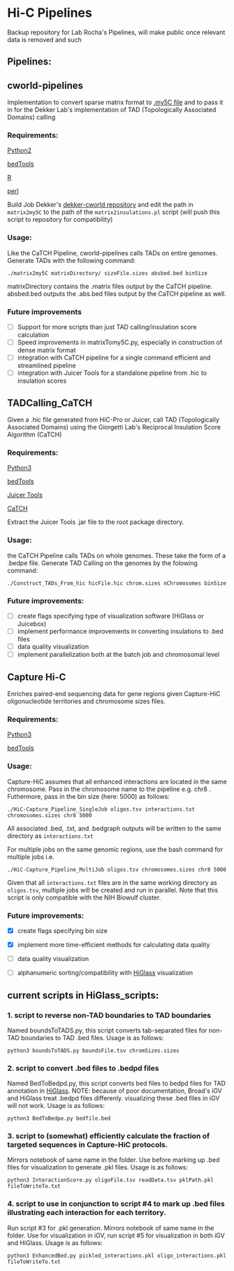 # Hi-C Pipelines
Backup repository for Lab Rocha's Pipelines, will make public once relevant data is removed and such

## Pipelines:

## cworld-pipelines
Implementation to convert sparse matrix format to [.my5C file](http://my5c.umassmed.edu/welcome/welcome.php) and to pass it in for the Dekker Lab's implementation of TAD (Topologically Associated Domains) calling

### Requirements:
[Python2](https://www.python.org)

[bedTools](https://bedtools.readthedocs.io/en/latest/)

[R](https://www.r-project.org/)

[perl](https://www.perl.org/)

Build Job Dekker's [dekker-cworld repository](https://github.com/dekkerlab/cworld-dekker.git) and edit the path in ```matrix2my5C``` to the path of the ```matrix2insulations.pl``` script (will push this script to repository for compatibility)

### Usage:
Like the CaTCH Pipeline, cworld-pipelines calls TADs on entire genomes. Generate TADs with the following command:

```
./matrix2my5C matrixDirectory/ sizeFile.sizes absbed.bed binSize
```

matrixDirectory contains the .matrix files output by the CaTCH pipeline. absbed.bed outputs the .abs.bed files output by the CaTCH pipeline as well.

### Future improvements

- [ ] Support for more scripts than just TAD calling/insulation score calculation
- [ ] Speed improvements in matrixTomy5C.py, especially in construction of dense matrix format
- [ ] integration with CaTCH pipeline for a single command efficient and streamlined pipeline
- [ ] integration with Juicer Tools for a standalone pipeline from .hic to insulation scores

## TADCalling_CaTCH
Given a .hic file generated from HiC-Pro or Juicer, call TAD (Topologically Associated Domains) using the Giorgetti Lab's Reciprocal Insulation Score Algorithm (CaTCH)

### Requirements:
[Python3](https://www.python.org)

[bedTools](https://bedtools.readthedocs.io/en/latest/)

[Juicer Tools](https://github.com/aidenlab/juicer/wiki/Download)

[CaTCH](https://github.com/zhanyinx/CaTCH_R)

Extract the Juicer Tools .jar file to the root package directory.

### Usage:
the CaTCH Pipeline calls TADs on whole genomes. These take the form of a .bedpe file. Generate TAD Calling on the genomes by the folowing command:

```
./Construct_TADs_From_hic hicFile.hic chrom.sizes nChromosomes binSize
```

### Future improvements:
- [ ] create flags specifying type of visualization software (HiGlass or Juicebox)
- [ ] implement performance improvements in converting insulations to .bed files
- [ ] data quality visualization
- [ ] implement parallelization both at the batch job and chromosomal level

## Capture Hi-C
Enriches paired-end sequencing data for gene regions given Capture-HiC oligonucleotide territories and chromosome sizes files.

### Requirements:
[Python3](https://www.python.org)

[bedTools](https://bedtools.readthedocs.io/en/latest/)

### Usage:
Capture-HiC assumes that all enhanced interactions are located in the same chromosome. Pass in the chromosome name to the pipeline e.g. chr8 . Futhermore, pass in the bin size (here: 5000) as follows:
```
./HiC-Capture_Pipeline_SingleJob oligos.tsv interactions.txt chromosomes.sizes chr8 5000
```
All associated .bed, .txt, and .bedgraph outputs will be written to the same directory as ```interactions.txt```

For multiple jobs on the same genomic regions, use the bash command for multiple jobs i.e.
```
./HiC-Capture_Pipeline_MultiJob oligos.tsv chromosomes.sizes chr8 5000
```

Given that all ```interactions.txt``` files are in the same working directory as ```oligos.tsv```, multiple jobs will be created and run in parallel. Note that this script is only compatible with the NIH Biowulf cluster.

### Future improvements:
- [x] create flags specifying bin size
- [x] implement more time-efficient methods for calculating data quality
- [ ] data quality visualization
- [ ] alphanumeric sorting/compatibility with [HiGlass](https://higlass.io) visualization 


## current scripts in HiGlass_scripts:
### 1. script to reverse non-TAD boundaries to TAD boundaries
Named boundsToTADS.py, this script converts tab-separated files for non-TAD boundaries to TAD .bed files. Usage is as follows:
```
python3 boundsToTADS.py boundsFile.tsv chromSizes.sizes
```

### 2. script to convert .bed files to .bedpd files
Named BedToBedpd.py, this script converts bed files to bedpd files for TAD annotation in [HiGlass](https://higlass.io). NOTE: because of poor documentation, Broad's iGV and HiGlass treat .bedpd files differenly. visualizing these .bed files in iGV will not work. Usage is as follows:
```
python3 BedToBedpe.py bedfile.bed
```

### 3. script to (somewhat) efficiently calculate the fraction of targeted sequences in Capture-HiC protocols.

 Mirrors notebook of same name in the folder. Use before marking up .bed files for visualization to generate .pkl files. Usage is as follows:
```
python3 InteractionScore.py oligoFile.tsv readData.tsv pklPath.pkl fileToWriteTo.txt
```

### 4. script to use in conjunction to script #4 to mark up .bed files illustrating each interaction for each territory. 

Run script #3 for .pkl generation. Mirrors notebook of same name in the folder. Use for visualization in iGV, run script #5 for visualization in both iGV and HiGlass. Usage is as follows:
```
python3 EnhancedBed.py pickled_interactions.pkl oligo_interactions.pkl fileToWriteTo.txt
```
